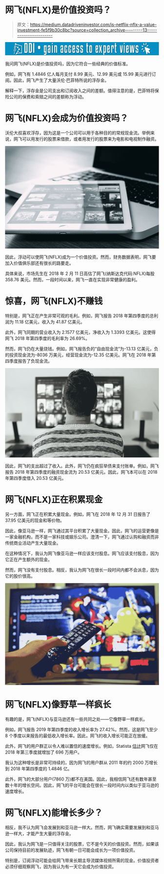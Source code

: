 # 网飞(NFLX)是价值投资吗？

> 原文：<https://medium.datadriveninvestor.com/is-netflix-nflx-a-value-investment-fe5f9b30c8bc?source=collection_archive---------13----------------------->

[![](img/9dfe130a6d9a76396cabd15182d0e204.png)](http://www.track.datadriveninvestor.com/1B9E)

我问网飞(NFLX)是价值投资吗，因为它符合一些经典的价值标准。

例如，网飞有 1.4846 亿人每月支付 8.99 美元、12.99 美元或 15.99 美元进行订阅。因此，网飞产生了大量沃伦·巴菲特所说的浮存金。

解释一下，浮存金是公司支出和订阅收入之间的差额。值得注意的是，巴菲特将保险公司的保费和索赔之间的差额称为浮动。

# **网飞(NFLX)会成为价值投资吗？**

沃伦大叔喜欢浮存，因为这是一个公司可以用于各种目的的常规现金流。举例来说，网飞可以用发行的股票来借款，或者用发行的股票来为电影和电视制作融资。

![](img/bbd318bc87fbe85a0a15fac7202c8501.png)

因此，浮动可以使网飞(NFLX)成为一个价值投资。然而，财务数据表明，网飞要加入价值俱乐部还有很长的路要走。

具体来说，市场先生在 2018 年 2 月 11 日高估了网飞(纳斯达克代码:NFLX)每股 358.76 美元。然而，一段时间以来，网飞一直在实现非常健康的盈利。

# **惊喜，网飞(NFLX)不赚钱**

特别是，网飞正在产生非常可观的毛利。例如，网飞报告 2018 年第四季度的总利润为 11.18 亿美元，收入为 41.87 亿美元。

此外，网飞同期的营业收入为 2.1577 亿美元，净收入为 1.3393 亿美元。这使得网飞 2018 年第四季度的毛利率为 26.69%。

然而，网飞仍在大量烧钱。例如，网飞报告负的“自由现金流”为-13.13 亿美元，负的投资现金流为-8036 万美元，经营现金流为-12.35 亿美元。网飞在 2018 年第四季度报告了负现金流。

![](img/fca058cc8711a8714d084b852472cdb0.png)

因此，网飞的支出超过了收入。此外，网飞仍在疯狂举债来支付账单。例如，网飞报告 2018 年第四季度的融资现金流为 20.53 亿美元。因此，网飞本可以在 2018 年第四季度借入 20.53 亿美元。

# 网飞(NFLX)正在积累现金

另一方面，网飞正在积累大量现金。例如，网飞在 2018 年 12 月 31 日报告了 37.95 亿美元的现金和等价物。

因此，像亚马逊一样，网飞通过其平台积累了大量现金。因此，网飞的运营更像是一家金融机构，而不是一家科技或娱乐公司。澄清一下，网飞通过认购和融资而非传统商业活动产生大量现金。

在这种情况下，我认为网飞像亚马逊一样应该支付股息。网飞应该支付股息，因为它正在产生额外的现金。

然而，网飞没有支付股息。相反，我认为网飞在很长一段时间内都不会派息，因为它的股价很高。

![](img/a1470605a7471d6de52531990e6ed77a.png)

# 网飞(NFLX)像野草一样疯长

有趣的是，网飞(NFLX)与亚马逊还有一些共同之处——它像野草一样疯长。

例如，网飞报告 2019 年第四季度的收入增长率为 27.42%。然而，这是网飞至少 8 个季度以来报告的最低收入增长率。因此，网飞的收入增长可能正在放缓。

此外，网飞的用户群正以令人难以置信的速度增长。例如，Statista [估计](https://www.statista.com/chart/10311/netflix-subscriptions-usa-international/)网飞仅在 2018 年第三季度就增加了 696 万用户。

我认为这种增长是非常可持续的，因为网飞的用户群从 2011 年的约 2000 万增长到 2018 年第四季度的 1.4846 亿。

此外，网飞的大部分用户(7860 万)都不在美国。因此，我相信网飞还有数年甚至数十年的增长空间。因此，网飞的平台可能会在很长一段时间内以类似于亚马逊的速度增长。

# **网飞(NFLX)能增长多少？**

相反，我不认为网飞会发展到和亚马逊一样大。然而，网飞确实需要发展到和亚马逊一样大，才能产生大量的浮存金。

因此，我认为网飞是一只值得关注的股票，它不是今天的价值投资。然而，如果该公司保持目前的发展轨迹，网飞有朝一日可能会成长为一项价值投资。

特别是，订阅浮动可能会给网飞带来长期主导流媒体视频所需的现金。价值投资者必须仔细观察网飞，因为我认为有一天它会成为价值投资。